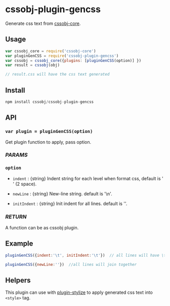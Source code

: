 # cssobj-plugin-gencss

Generate css text from [cssobj-core](https://github.com/cssobj/cssobj-core).

## Usage

``` javascript
var cssobj_core = require('cssobj-core')
var pluginGenCSS = require('cssobj-plugin-gencss')
var cssobj = cssobj_core({plugins: [pluginGenCSS(option)] })
var result = cssobj(obj)

// result.css will have the css text generated
```

## Install

``` javascript
npm install cssobj/cssobj-plugin-gencss
```

## API

### `var plugin = pluginGenCSS(option)`

Get plugin function to apply, pass option.

### *PARAMS*

### `option`

 - `indent` : {string} Indent string for each level when format css, default is '  ' (2 space).

 - `newLine` : {string} New-line string. default is '\n'.

 - `initIndent` : {string} Init indent for all lines. default is ''.

### *RETURN*

A function can be as cssobj plugin.


## Example

``` javascript
pluginGenCSS({indent:'\t', initIndent:'\t'})  // all lines will have \t infront

pluginGenCSS({newLine:''})  //all lines will join together

```

## Helpers

This plugin can use with [plugin-stylize](https://github.com/cssobj/cssobj-plugin-stylize) to apply generated css text into `<style>` tag.



